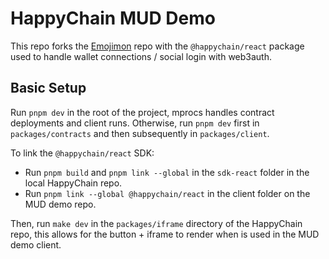 # HappyChain MUD Demo

This repo forks the [Emojimon](https://github.com/latticexyz/emojimon) repo with the `@happychain/react` package used to handle wallet connections / social login with web3auth.

## Basic Setup 

Run `pnpm dev` in the root of the project, mprocs handles contract deployments and client runs. 
Otherwise, run `pnpm dev` first in `packages/contracts` and then subsequently in `packages/client`.

To link the `@happychain/react` SDK: 
- Run `pnpm build` and `pnpm link --global` in the `sdk-react` folder in the local HappyChain repo.
- Run `pnpm link --global @happychain/react` in the client folder on the MUD demo repo. 

Then, run `make dev` in the `packages/iframe` directory of the HappyChain repo, this allows for the button + iframe to render when <HappyWalletProvider /> is used in the MUD demo client.